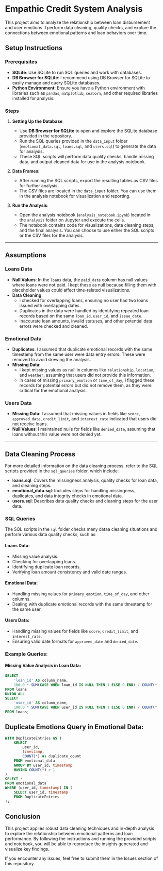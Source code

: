 # Empathic Credit System Analysis


This project aims to analyze the relationship between loan disbursement and user emotions. I perform data cleaning, quality checks, and explore the connections between emotional patterns and loan behaviors over time.

## Setup Instructions

### Prerequisites

- **SQLite**: Use SQLite to run SQL queries and work with databases.
- **DB Browser for SQLite**: I recommend using DB Browser for SQLite to easily manage and query SQLite databases.
- **Python Environment**: Ensure you have a Python environment with libraries such as `pandas`, `matplotlib`, `seaborn`, and other required libraries installed for analysis.

### Steps

1. **Setting Up the Database**:
    - Use **DB Browser for SQLite** to open and explore the SQLite database provided in the repository.
    - Run the SQL queries provided in the `data_input` folder (`emotional_data.sql`, `loans.sql`, and `users.sql`) to generate the data for analysis.
    - These SQL scripts will perform data quality checks, handle missing data, and output cleaned data for use in the analysis notebook.

2. **Data Frames**:
    - After running the SQL scripts, export the resulting tables as CSV files for further analysis.
    - The CSV files are located in the `data_input` folder. You can use them in the analysis notebook for visualization and reporting.

3. **Run the Analysis**:
    - Open the analysis notebook (`analysis_notebook.ipynb`) located in the `analysis` folder on Jupyter and execute the cells.
    - The notebook contains code for visualizations, data cleaning steps, and the final analysis. You can choose to use either the SQL scripts or the CSV files for the analysis.

---

## Assumptions

### Loans Data

- **Null Values**: In the `loans` data, the `paid_date` column has null values where loans were not paid. I kept these as null because filling them with placeholder values could affect time-related visualizations.
- **Data Cleaning**:
    - I checked for overlapping loans, ensuring no user had two loans issued with overlapping dates.
    - Duplicates in the data were handled by identifying repeated loan records based on the same `loan_id`, `user_id`, and `issue_date`.
    - Inaccurate loan amounts, invalid statuses, and other potential data errors were checked and cleaned.

### Emotional Data

- **Duplicates**: I assumed that duplicate emotional records with the same timestamp from the same user were data entry errors. These were removed to avoid skewing the analysis.
- **Missing Data**:
    - I kept missing values as null in columns like `relationship`, `location`, and `weather`, assuming that users did not provide this information.
    - In cases of missing `primary_emotion` or `time_of_day`, I flagged these records for potential errors but did not remove them, as they were critical for the emotional analysis.

### Users Data

- **Missing Data**: I assumed that missing values in fields like `score`, `approved_date`, `credit_limit`, and `interest_rate` indicated that users did not receive loans.
- **Null Values**: I maintained nulls for fields like `denied_date`, assuming that loans without this value were not denied yet.

---

## Data Cleaning Process

For more detailed information on the data cleaning process, refer to the SQL scripts provided in the `sql_queries` folder, which include:

- **loans.sql**: Covers the missingness analysis, quality checks for loan data, and cleaning steps.
- **emotional_data.sql**: Includes steps for handling missingness, duplicates, and data integrity checks in emotional data.
- **users.sql**: Describes data quality checks and cleaning steps for the user data.

### SQL Queries

The SQL scripts in the `sql` folder checks many dataa cleaning situations and perform various data quality checks, such as:

#### Loans Data:
- Missing value analysis.
- Checking for overlapping loans.
- Identifying duplicate loan records.
- Verifying loan amount consistency and valid date ranges.

#### Emotional Data:
- Handling missing values for `primary_emotion`, `time_of_day`, and other columns.
- Dealing with duplicate emotional records with the same timestamp for the same user.

#### Users Data:
- Handling missing values for fields like `score`, `credit_limit`, and `interest_rate`.
- Ensuring valid date formats for `approved_date` and `denied_date`.

### Example Queries:

#### Missing Value Analysis in Loan Data:

```sql
SELECT 
    'loan_id' AS column_name,
    100.0 * SUM(CASE WHEN loan_id IS NULL THEN 1 ELSE 0 END) / COUNT(*) AS missing_percentage
FROM loans
UNION ALL
SELECT 
    'user_id' AS column_name,
    100.0 * SUM(CASE WHEN user_id IS NULL THEN 1 ELSE 0 END) / COUNT(*) AS missing_percentage
FROM loans;

```
 
## Duplicate Emotions Query in Emotional Data:

```sql
WITH DuplicateEntries AS (
    SELECT 
        user_id,
        timestamp,
        COUNT(*) as duplicate_count
    FROM emotional_data
    GROUP BY user_id, timestamp
    HAVING COUNT(*) > 1
)
SELECT *
FROM emotional_data
WHERE (user_id, timestamp) IN (
    SELECT user_id, timestamp
    FROM DuplicateEntries
);
```


## Conclusion

This project applies robust data cleaning techniques and in-depth analysis to explore the relationship between emotional patterns and loan performance. By following the instructions and running the provided scripts and notebook, you will be able to reproduce the insights generated and visualize key findings.

If you encounter any issues, feel free to submit them in the Issues section of this repository.

